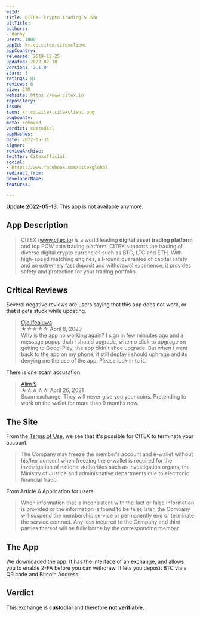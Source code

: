 ```yaml
---
wsId: 
title: CITEX- Crypto trading & PoW
altTitle: 
authors:
- danny
users: 1000
appId: kr.co.citex.citexclient
appCountry: 
released: 2019-12-25
updated: 2022-02-18
version: '2.1.0'
stars: 1
ratings: 81
reviews: 6
size: 37M
website: https://www.citex.io
repository: 
issue: 
icon: kr.co.citex.citexclient.png
bugbounty: 
meta: removed
verdict: custodial
appHashes: 
date: 2022-05-31
signer: 
reviewArchive: 
twitter: Citexofficial
social:
- https://www.facebook.com/citexglobal
redirect_from: 
developerName: 
features: 

---
```


**Update 2022-05-13**: This app is not available anymore.

## App Description

> CITEX (www.citex.io) is a world leading **digital asset trading platform** and top POW coin trading platform. CITEX supports the trading of diverse digital crypto currencies such as BTC, LTC and ETH. With high-speed matching engines, all-round guarantee of capital safety and an extremely fast deposit and withdrawal experience, it provides safety and protection for your trading portfolio.

## Critical Reviews

Several negative reviews are users saying that this app does not work, or that it gets stuck while updating.

> [Ojo Ifeoluwa](https://play.google.com/store/apps/details?id=kr.co.citex.citexclient&reviewId=gp%3AAOqpTOHdAg9t1tXS8axs22hIkqQR1HamAsGTvBJVJMKT7pJTI5yZTCvTNT-bpyGuP7dGxA086OdrL3B704NXrQ)<br>
  ★☆☆☆☆ April 8, 2020 <br>
       Why is the app no working again? I sign in few miniutes ago and a message popup thah i should upgrade, when o click to upgrage on getting to Googl Play, the app didn't shoe upgrade. But when I went back to the app on my phone, it still deplay i should uphrage and its denying me the use of the app. Please look in to it.

There is one scam accusation.

> [Alim S](https://play.google.com/store/apps/details?id=kr.co.citex.citexclient&reviewId=gp%3AAOqpTOE9KPwslpwDcKrKII8oWfbtYqLMpxDAEuQ1DUSZYKfP4AuMDsZsuk6km9niN9pmx78gl0NuNTdlowXjLg)<br>
  ★☆☆☆☆ April 26, 2021 <br>
      Scam exchange. They will never give you your coins. Pretending to work on the wallet for more than 9 months now.

## The Site

From the [Terms of Use](https://citex.zendesk.com/hc/en-us/articles/360018961991-Terms-of-Use), we see that it's possible for CITEX to terminate your account.

> The Company may freeze the member’s account and e-wallet without his/her consent when freezing the e-wallet is required for the investigation of national authorities such as investigation organs, the Ministry of Justice and administrative departments due to electronic financial fraud.

From Article 6 Application for users

> When information that is inconsistent with the fact or false information is provided or the information is found to be false later, the Company will suspend the membership service or permanently end or terminate the service contract. Any loss incurred to the Company and third parties thereof will be fully borne by the corresponding member.


## The App

We downloaded the app. It has the interface of an exchange, and allows you to enable 2-FA before you can withdraw. It lets you deposit BTC via a QR code and Bitcoin Address.

## Verdict

This exchange is **custodial** and therefore **not verifiable.**
